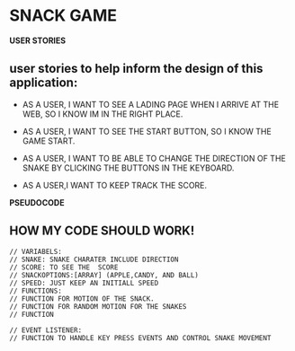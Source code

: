 # SNACK GAME

**USER STORIES**

## user stories to help inform the design of this application:

- AS A USER, I WANT TO SEE A LADING PAGE WHEN I ARRIVE AT THE WEB, SO I KNOW IM IN THE RIGHT PLACE.

- AS A USER, I WANT TO SEE THE START BUTTON, SO I KNOW THE GAME START.

- AS A USER, I WANT TO BE ABLE TO CHANGE THE DIRECTION OF THE SNAKE BY CLICKING THE BUTTONS IN THE KEYBOARD.

- AS A USER,I WANT TO KEEP TRACK THE SCORE.

**PSEUDOCODE**

## HOW MY CODE SHOULD WORK!

```JS
// VARIABELS:
// SNAKE: SNAKE CHARATER INCLUDE DIRECTION
// SCORE: TO SEE THE  SCORE
// SNACKOPTIONS:[ARRAY] (APPLE,CANDY, AND BALL)
// SPEED: JUST KEEP AN INITIALL SPEED
// FUNCTIONS:
// FUNCTION FOR MOTION OF THE SNACK.
// FUNCTION FOR RANDOM MOTION FOR THE SNAKES
// FUNCTION

// EVENT LISTENER:
// FUNCTION TO HANDLE KEY PRESS EVENTS AND CONTROL SNAKE MOVEMENT
```
